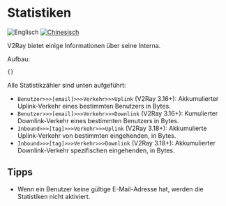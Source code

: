 # Statistiken

![Englisch](../resources/englishc.svg) [![Chinesisch](../resources/chinese.svg)](https://www.v2ray.com/chapter_02/stats.html)

V2Ray bietet einige Informationen über seine Interna.

Aufbau:

```javascript
{}
```

Alle Statistikzähler sind unten aufgeführt:

* `Benutzer>>>[email]>>>Verkehr>>>Uplink` (V2Ray 3.16+): Akkumulierter Uplink-Verkehr eines bestimmten Benutzers in Bytes.
* `Benutzer>>>[email]>>>Verkehr>>>Downlink` (V2Ray 3.16+): Kumulierter Downlink-Verkehr eines bestimmten Benutzers in Bytes.
* `Inbound>>>[tag]>>>Verkehr>>>Uplink` (V2Ray 3.18+): Akkumulierte Uplink-Verkehr von bestimmten eingehenden, in Bytes.
* `Inbound>>>[tag]>>>Verkehr>>>Downlink` (V2Ray 3.18+): Akkumulierter Downlink-Verkehr spezifischen eingehenden, in Bytes.

## Tipps

* Wenn ein Benutzer keine gültige E-Mail-Adresse hat, werden die Statistiken nicht aktiviert.